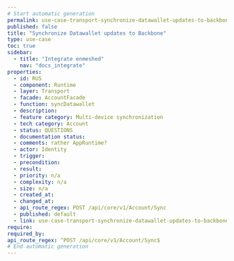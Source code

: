 ```yaml
---
# Start automatic generation
permalink: use-case-transport-synchronize-datawallet-updates-to-backbone
published: false
title: "Synchronize Datawallet updates to Backbone"
type: use-case
toc: true
sidebar:
  - title: "Integrate enmeshed"
    nav: "docs_integrate"
properties:
  - id: RU5
  - component: Runtime
  - layer: Transport
  - facade: AccountFacade
  - function: syncDatawallet
  - description:
  - feature category: Multi-device synchronization
  - tech category: Account
  - status: QUESTIONS
  - documentation status:
  - comments: rather AppRuntime?
  - actor: Identity
  - trigger:
  - precondition:
  - result:
  - priority: n/a
  - complexity: n/a
  - size: n/a
  - created_at:
  - changed_at:
  - api_route_regex: POST /api/core/v1/Account/Sync
  - published: default
  - link: use-case-transport-synchronize-datawallet-updates-to-backbone
require:
required_by:
api_route_regex: ^POST /api/core/v1/Account/Sync$
# End automatic generation
---
```

